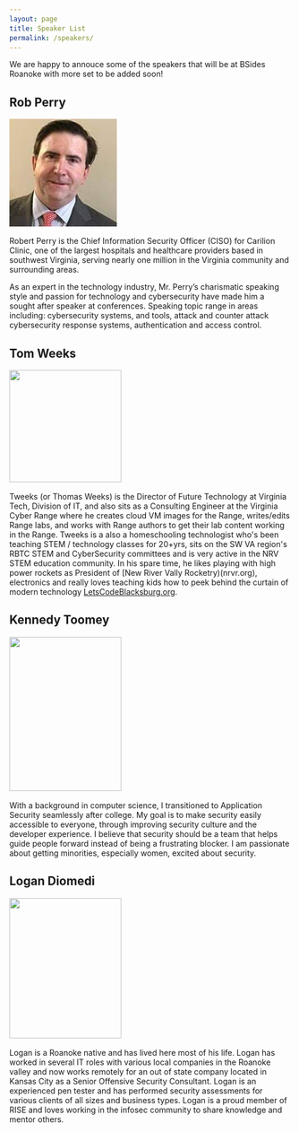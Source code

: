 ```yaml
---
layout: page
title: Speaker List
permalink: /speakers/
---
```


We are happy to annouce some of the speakers that will be at BSides Roanoke with more set to be added soon!

## Rob Perry

![Rob Perry Pic](images/robperry.jpeg)

Robert Perry is the Chief Information Security Officer (CISO) for Carilion Clinic, one of the largest hospitals and healthcare providers based in southwest Virginia, serving nearly one million in the Virginia community and surrounding areas.

As an expert in the technology industry, Mr. Perry’s charismatic speaking style and passion for technology and cybersecurity have made him a sought after speaker at conferences. Speaking topic range in areas including: cybersecurity systems, and tools, attack and counter attack cybersecurity response systems, authentication and access control.

## Tom Weeks

<img src="../images/tweeks.png" width="200" height="200">

Tweeks (or Thomas Weeks) is the Director of Future Technology at Virginia Tech, Division of IT, and also sits as a Consulting Engineer at the Virginia Cyber Range where he creates cloud VM images for the Range, writes/edits Range labs, and works with Range authors to get their lab  content working in the Range.  Tweeks is a also a homeschooling technologist who's been teaching STEM / technology classes for 20+yrs, sits on the SW VA region's RBTC STEM and CyberSecurity committees and is very active in the NRV STEM education community. In his spare time, he likes playing with high power rockets as President of [New River Vally Rocketry)(nrvr.org), electronics and really loves teaching kids how to peek behind the curtain of modern technology [LetsCodeBlacksburg.org](LetsCodeBlacksburg.org).

## Kennedy Toomey

<img src="../images/kennedy.jpg" width="200" height="275">

With a background in computer science, I transitioned to Application Security seamlessly after college. My goal is to make security easily accessible to everyone, through improving security culture and the developer experience. I believe that security should be a team that helps guide people forward instead of being a frustrating blocker. I am passionate about getting minorities, especially women, excited about security. 

## Logan Diomedi

<img src="../images/logan.jpg" width="200" height="250">

Logan is a Roanoke native and has lived here most of his life.  Logan has worked in several IT roles with various local companies in the Roanoke valley and now works remotely for an out of state company located in Kansas City as a Senior Offensive Security Consultant.   Logan is an experienced pen tester and has performed security assessments for various clients of all sizes and business types.   Logan is a proud member of RISE and loves working in the infosec community to share knowledge and mentor others.